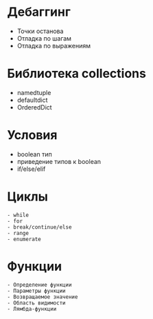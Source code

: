 
# Дебаггинг
  - Точки останова
  - Отладка по шагам
  - Отладка по выражениям

# Библиотека collections
  - namedtuple
  - defaultdict
  - OrderedDict

# Условия
  - boolean тип
  - приведение типов к boolean
  - if/else/elif

# Циклы
    - while
    - for
    - break/continue/else
    - range
    - enumerate

# Функции
    - Определение функции
    - Параметры функции
    - Возвращаемое значение
    - Область видимости
    - Лямбда-функции
